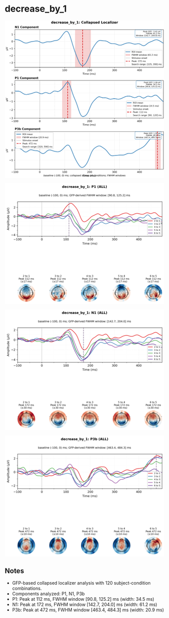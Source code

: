 # decrease_by_1

![figure](docs/assets/plots/decrease_by_1/decrease_by_1-collapsed_localizer.png)

![figure](docs/assets/plots/decrease_by_1/decrease_by_1-P1.png)

![figure](docs/assets/plots/decrease_by_1/decrease_by_1-N1.png)

![figure](docs/assets/plots/decrease_by_1/decrease_by_1-P3b.png)


## Notes

- GFP-based collapsed localizer analysis with 120 subject-condition combinations.
- Components analyzed: P1, N1, P3b
- P1: Peak at 112 ms, FWHM window [90.8, 125.2] ms (width: 34.5 ms)
- N1: Peak at 172 ms, FWHM window [142.7, 204.0] ms (width: 61.2 ms)
- P3b: Peak at 472 ms, FWHM window [463.4, 484.3] ms (width: 20.9 ms)
